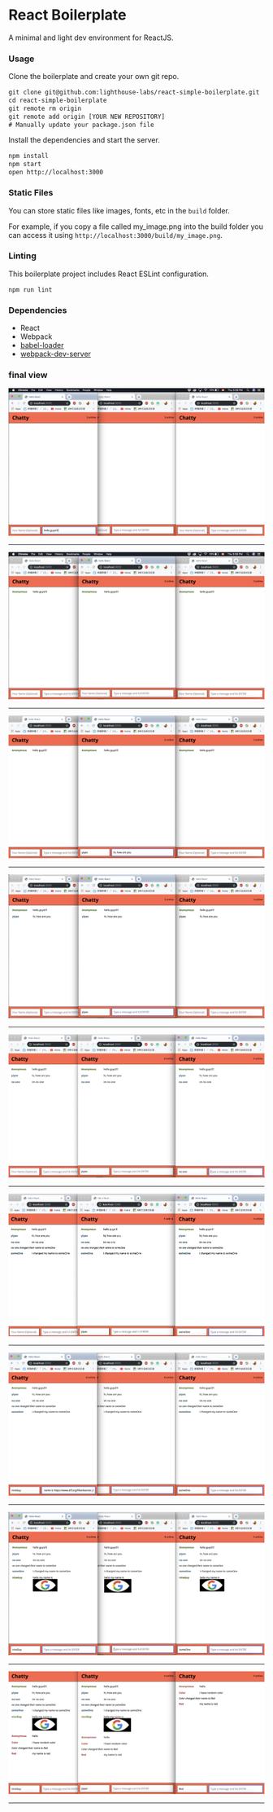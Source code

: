 React Boilerplate
=====================

A minimal and light dev environment for ReactJS.

### Usage

Clone the boilerplate and create your own git repo.

```
git clone git@github.com:lighthouse-labs/react-simple-boilerplate.git
cd react-simple-boilerplate
git remote rm origin
git remote add origin [YOUR NEW REPOSITORY]
# Manually update your package.json file
```

Install the dependencies and start the server.

```
npm install
npm start
open http://localhost:3000
```

### Static Files

You can store static files like images, fonts, etc in the `build` folder.

For example, if you copy a file called my_image.png into the build folder you can access it using `http://localhost:3000/build/my_image.png`.

### Linting

This boilerplate project includes React ESLint configuration.

```
npm run lint
```

### Dependencies

* React
* Webpack
* [babel-loader](https://github.com/babel/babel-loader)
* [webpack-dev-server](https://github.com/webpack/webpack-dev-server)
### final view
!['screenshot'](src/screentshoot/1.png)
***
!['screenshot'](src/screentshoot/2.png)
***
!['screenshot'](src/screentshoot/3.png)
***
!['screenshot'](src/screentshoot/4.png)
***
!['screenshot'](src/screentshoot/5.png)
***
!['screenshot'](src/screentshoot/6.png)
***
!['screenshot'](src/screentshoot/7.png)
***
!['screenshot'](src/screentshoot/8.png)
***
!['screenshot'](src/screentshoot/9.png)
***

